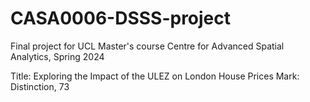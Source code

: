 # CASA0006-DSSS-project
Final project for UCL Master's course 
Centre for Advanced Spatial Analytics, Spring 2024

Title: Exploring the Impact of the ULEZ on London House Prices
Mark: Distinction, 73
